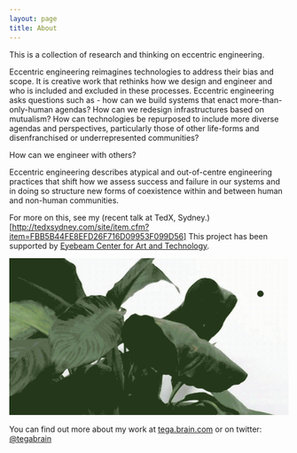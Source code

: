 ```yaml
---
layout: page
title: About
---
```



This is a collection of research and thinking on eccentric engineering.

Eccentric engineering reimagines technologies to address their bias and scope. It is creative work that rethinks how we design and engineer and who is included and excluded in these processes. Eccentric engineering asks questions such as - how can we build systems that enact more-than-only-human agendas? How can we redesign infrastructures based on mutualism? How can technologies be repurposed to include more diverse agendas and perspectives, particularly those of other life-forms and disenfranchised or underrepresented communities?

How can we engineer with others?  

Eccentric engineering describes atypical and out-of-centre engineering practices that shift how we assess success and failure in our systems and in doing so structure new forms of coexistence within and between human and non-human communities.

For more on this, see my (recent talk at TedX, Sydney.)[http://tedxsydney.com/site/item.cfm?item=FBB5B44FE8EFD26F716D09953F099D56] This project has been supported by [Eyebeam Center for Art and Technology](http://eyebeam.org/).


<img src="https://github.com/eccentricengineering/eccentricengineering.github.io/blob/master/images/about/exhibitionPic-13.jpg?raw=true" alt="alt text" width="600px">

You can find out more about my work at [tega.brain.com](http://tegabrain.com/) or on twitter: [@tegabrain](http://twitter.com/tegabrain)
